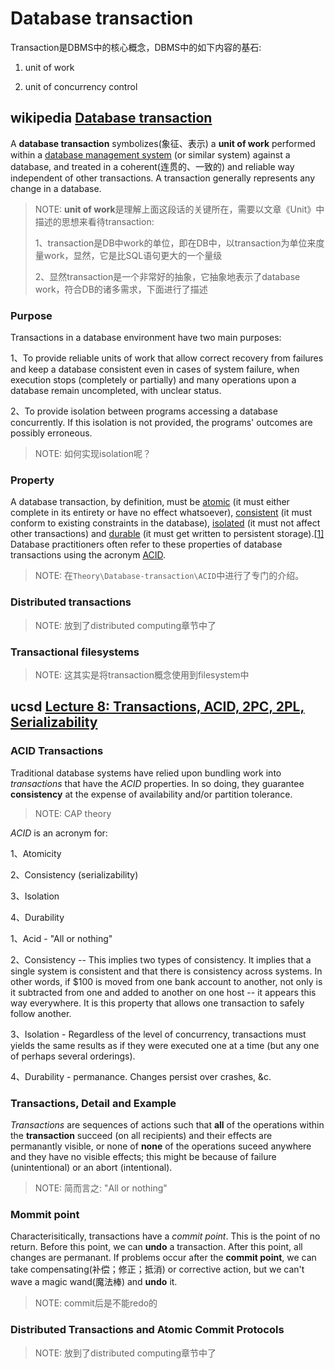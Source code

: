 # Database transaction

Transaction是DBMS中的核心概念，DBMS中的如下内容的基石:

1) unit of work

2) unit of concurrency control

## wikipedia [Database transaction](https://en.wikipedia.org/wiki/Database_transaction)

A **database transaction** symbolizes(象征、表示) a **unit of work** performed within a [database management system](https://en.wikipedia.org/wiki/Database_management_system) (or similar system) against a database, and treated in a coherent(连贯的、一致的) and reliable way independent of other transactions. A transaction generally represents any change in a database. 

> NOTE: **unit of work**是理解上面这段话的关键所在，需要以文章《Unit》中描述的思想来看待transaction:
>
> 1、transaction是DB中work的单位，即在DB中，以transaction为单位来度量work，显然，它是比SQL语句更大的一个量级
>
> 2、显然transaction是一个非常好的抽象，它抽象地表示了database work，符合DB的诸多需求，下面进行了描述

### Purpose

Transactions in a database environment have two main purposes:

1、To provide reliable units of work that allow correct recovery from failures and keep a database consistent even in cases of system failure, when execution stops (completely or partially) and many operations upon a database remain uncompleted, with unclear status.

2、To provide isolation between programs accessing a database concurrently. If this isolation is not provided, the programs' outcomes are possibly erroneous.

> NOTE: 如何实现isolation呢？



### Property

A database transaction, by definition, must be [atomic](https://en.wikipedia.org/wiki/Atomicity_(database_systems)) (it must either complete in its entirety or have no effect whatsoever), [consistent](https://en.wikipedia.org/wiki/Consistency_(database_systems)) (it must conform to existing constraints in the database), [isolated](https://en.wikipedia.org/wiki/Isolation_(database_systems)) (it must not affect other transactions) and [durable](https://en.wikipedia.org/wiki/Durability_(database_systems)) (it must get written to persistent storage).[[1\]](https://en.wikipedia.org/wiki/Database_transaction#cite_note-1) Database practitioners often refer to these properties of database transactions using the acronym [ACID](https://en.wikipedia.org/wiki/ACID).

> NOTE: 在`Theory\Database-transaction\ACID`中进行了专门的介绍。

### Distributed transactions

> NOTE: 放到了distributed computing章节中了

### Transactional filesystems

> NOTE: 这其实是将transaction概念使用到filesystem中

## ucsd [Lecture 8: Transactions, ACID, 2PC, 2PL, Serializability](https://cseweb.ucsd.edu/classes/sp16/cse291-e/applications/ln/lecture8.html)

### ACID Transactions

Traditional database systems have relied upon bundling work into *transactions* that have the *ACID* properties. In so doing, they guarantee **consistency** at the expense of availability and/or partition tolerance. 

> NOTE: CAP theory

*ACID* is an acronym for:

1、Atomicity

2、Consistency (serializability)

3、Isolation

4、Durability



1、Acid - "All or nothing"

2、Consistency -- This implies two types of consistency. It implies that a single system is consistent and that there is consistency across systems. In other words, if $100 is moved from one bank account to another, not only is it subtracted from one and added to another on one host -- it appears this way everywhere. It is this property that allows one transaction to safely follow another.

3、Isolation - Regardless of the level of concurrency, transactions must yields the same results as if they were executed one at a time (but any one of perhaps several orderings).

4、Durability - permanance. Changes persist over crashes, &c.

### Transactions, Detail and Example

*Transactions* are sequences of actions such that **all** of the operations within the **transaction** succeed (on all recipients) and their effects are permanantly visible, or none of **none** of the operations suceed anywhere and they have no visible effects; this might be because of failure (unintentional) or an abort (intentional).

> NOTE: 简而言之: "All or nothing"

### Mommit point

Characterisitically, transactions have a *commit point*. This is the point of no return. Before this point, we can **undo** a transaction. After this point, all changes are permanant. If problems occur after the **commit point**, we can take compensating(补偿；修正；抵消) or corrective action, but we can't wave a magic wand(魔法棒) and **undo** it.

> NOTE: commit后是不能redo的

### Distributed Transactions and Atomic Commit Protocols

> NOTE: 放到了distributed computing章节中了